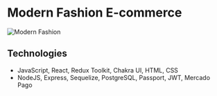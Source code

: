# Modern Fashion E-commerce
![Modern Fashion](https://i.imgur.com/XMuRr9W.png)

## Technologies
- JavaScript, React, Redux Toolkit, Chakra UI, HTML, CSS
- NodeJS, Express, Sequelize, PostgreSQL, Passport, JWT, Mercado Pago
